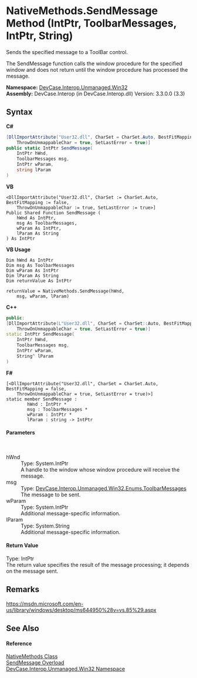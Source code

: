 # NativeMethods.SendMessage Method (IntPtr, ToolbarMessages, IntPtr, String)
 

Sends the specified message to a ToolBar control. 

 The SendMessage function calls the window procedure for the specified window and does not return until the window procedure has processed the message.

**Namespace:**&nbsp;<a href="N_DevCase_Interop_Unmanaged_Win32">DevCase.Interop.Unmanaged.Win32</a><br />**Assembly:**&nbsp;DevCase.Interop (in DevCase.Interop.dll) Version: 3.3.0.0 (3.3)

## Syntax

**C#**<br />
``` C#
[DllImportAttribute("User32.dll", CharSet = CharSet.Auto, BestFitMapping = false, 
	ThrowOnUnmappableChar = true, SetLastError = true)]
public static IntPtr SendMessage(
	IntPtr hWnd,
	ToolbarMessages msg,
	IntPtr wParam,
	string lParam
)
```

**VB**<br />
``` VB
<DllImportAttribute("User32.dll", CharSet := CharSet.Auto, BestFitMapping := false, 
	ThrowOnUnmappableChar := true, SetLastError := true>]
Public Shared Function SendMessage ( 
	hWnd As IntPtr,
	msg As ToolbarMessages,
	wParam As IntPtr,
	lParam As String
) As IntPtr
```

**VB Usage**<br />
``` VB Usage
Dim hWnd As IntPtr
Dim msg As ToolbarMessages
Dim wParam As IntPtr
Dim lParam As String
Dim returnValue As IntPtr

returnValue = NativeMethods.SendMessage(hWnd, 
	msg, wParam, lParam)
```

**C++**<br />
``` C++
public:
[DllImportAttribute(L"User32.dll", CharSet = CharSet::Auto, BestFitMapping = false, 
	ThrowOnUnmappableChar = true, SetLastError = true)]
static IntPtr SendMessage(
	IntPtr hWnd, 
	ToolbarMessages msg, 
	IntPtr wParam, 
	String^ lParam
)
```

**F#**<br />
``` F#
[<DllImportAttribute("User32.dll", CharSet = CharSet.Auto, BestFitMapping = false, 
	ThrowOnUnmappableChar = true, SetLastError = true)>]
static member SendMessage : 
        hWnd : IntPtr * 
        msg : ToolbarMessages * 
        wParam : IntPtr * 
        lParam : string -> IntPtr 

```


#### Parameters
&nbsp;<dl><dt>hWnd</dt><dd>Type: System.IntPtr<br />A handle to the window whose window procedure will receive the message.</dd><dt>msg</dt><dd>Type: <a href="T_DevCase_Interop_Unmanaged_Win32_Enums_ToolbarMessages">DevCase.Interop.Unmanaged.Win32.Enums.ToolbarMessages</a><br />The message to be sent.</dd><dt>wParam</dt><dd>Type: System.IntPtr<br />Additional message-specific information.</dd><dt>lParam</dt><dd>Type: System.String<br />Additional message-specific information.</dd></dl>

#### Return Value
Type: IntPtr<br />The return value specifies the result of the message processing; it depends on the message sent.

## Remarks
<a href="https://msdn.microsoft.com/en-us/library/windows/desktop/ms644950%28v=vs.85%29.aspx" target="_blank">https://msdn.microsoft.com/en-us/library/windows/desktop/ms644950%28v=vs.85%29.aspx</a>

## See Also


#### Reference
<a href="T_DevCase_Interop_Unmanaged_Win32_NativeMethods">NativeMethods Class</a><br /><a href="Overload_DevCase_Interop_Unmanaged_Win32_NativeMethods_SendMessage">SendMessage Overload</a><br /><a href="N_DevCase_Interop_Unmanaged_Win32">DevCase.Interop.Unmanaged.Win32 Namespace</a><br />